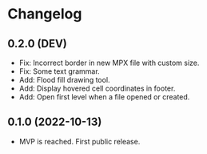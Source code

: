 # Changelog

## 0.2.0 (DEV)

- Fix: Incorrect border in new MPX file with custom size.
- Fix: Some text grammar.
- Add: Flood fill drawing tool.
- Add: Display hovered cell coordinates in footer.
- Add: Open first level when a file opened or created.

## 0.1.0 (2022-10-13)

- MVP is reached. First public release.
